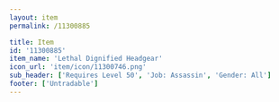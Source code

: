 ```yaml
---
layout: item
permalink: /11300885

title: Item
id: '11300885'
item_name: 'Lethal Dignified Headgear'
icon_url: 'item/icon/11300746.png'
sub_header: ['Requires Level 50', 'Job: Assassin', 'Gender: All']
footer: ['Untradable']
---
```

